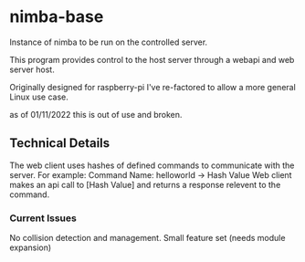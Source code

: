 # nimba-base
 Instance of nimba to be run on the controlled server.

This program provides control to the host server through a webapi and web server host.

Originally designed for raspberry-pi I've re-factored to allow a more general Linux use case.

as of 01/11/2022 this is out of use and broken.

## Technical Details
The web client uses hashes of defined commands to communicate with the server.
For example:
Command Name: helloworld -> Hash Value
Web client makes an api call to [Hash Value] and returns a response relevent to the command.

### Current Issues
No collision detection and management.
Small feature set (needs module expansion)